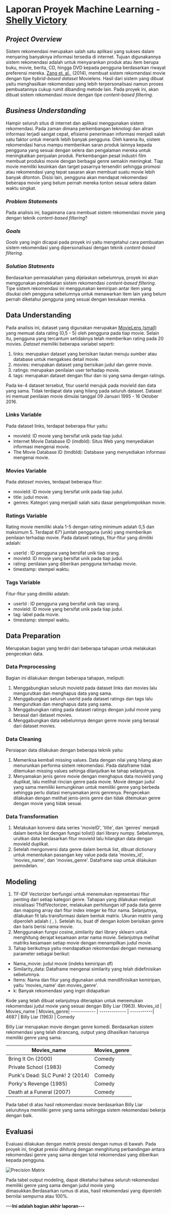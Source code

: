 # Laporan Proyek Machine Learning - [Shelly Victory](https://www.dicoding.com/users/victorysl)

## *Project Overview*
Sistem rekomendasi merupakan salah satu aplikasi yang sukses dalam menyaring banyaknya informasi tersedia di internet. Tujuan digunakannya sistem rekomendasi adalah untuk menyarankan produk atau item berupa buku, movie, berita, CD, hingga DVD kepada pengguna berdasarkan riwayat preferensi mereka. [Zang et. al.,](https://www.sciencedirect.com/science/article/abs/pii/S1045926X14000901) (2014), membuat sistem rekomendasi movie dengan tipe *hybrid-based dataset* Movielens. Hasil dari sistem yang dibuat yaitu menghasilkan rekomendasi yang lebih terpersonalisasi namun proses pembuatannya cukup rumit dibanding metode lain. Pada proyek ini, akan dibuat sistem rekomendasi movie dengan tipe *content-based filtering*.

## *Business Understanding*
Hampir seluruh situs di internet dan aplikasi menggunakan sistem rekomendasi. Pada zaman dimana perkembangan teknologi dan aliran informasi terjadi sangat cepat, efisiensi penerimaan informasi menjadi salah satu faktor untuk menarik lebih banyak pengguna. Oleh karena itu, sistem rekomendasi harus mampu memberikan saran produk lainnya kepada pengguna yang sesuai dengan selera dan pengalaman mereka untuk meningkatkan penjualan produk.
Perkembangan pesat industri film membuat produksi movie dengan berbagai genre semakin meningkat. Tiap movie memiliki keuinkan dan target pasarnya tersendiri sehingga promosi atau rekomendasi yang tepat sasaran akan membuat suatu movie lebih banyak ditonton. Disisi lain, pengguna akan mendapat rekomendasi beberapa movie yang belum pernah mereka tonton sesuai selera dalam waktu singkat.

### *Problem Statements*
Pada analisis ini, bagaimana cara membuat sistem rekomendasi movie yang dengan teknik *content-based filtering*?

### *Goals*
*Goals* yang ingin dicapai pada proyek ini yaitu mengetahui cara pembuatan sistem rekomendasi yang dipersonalisasi dengan teknik *content-based filtering*.

### *Solution Statments*
Berdasarkan permasalahan yang dijelaskan sebelumnya, proyek ini akan menggunakan pendekatan sistem rekomendasi *content-based filtering*. Tipe sistem rekomendasi ini menggunakan kemiripan antar item yang disukai oleh pengguna sebelumnya untuk menawarkan item lain yang belum pernah diketahui pengguna yang sesuai dengan kesukaan mereka.

## Data Understanding
Pada analisis ini, dataset yang digunakan merupakan [MovieLens (small)](https://www.kaggle.com/sengzhaotoo/movielens-small) yang memuat data rating (0,5 - 5) oleh pengguna pada tiap movie. Selain itu, pengguna yang tercantum setidaknya telah memberikan rating pada 20 movies. *Dataset* memiliki beberapa variabel seperti:

1. links: merupakan dataset yang berisikan tautan menuju sumber atau database untuk mengakses detail movie.
2. movies: merupakan dataset yang berisikan judul dan genre movie.
3. ratings: merupakan penilaian user terhadap movie.
4. tags: merupakan dataset dengan fitur dan isi yang sama dengan ratings.

Pada ke-4 dataset tersebut, fitur userId merujuk pada movieId dan data yang sama. Tidak terdapat data yang hilang pada seluruh dataset. Dataset ini memuat penilaian movie dimulai tanggal 09 Januari 1995 - 16 Oktober 2016.

### Links Variable
Pada dataset links, terdapat beberapa fitur yaitu:

- movieId: ID movie yang bersifat unik pada tiap judul.
- Internet Movie Database ID (imdbId): Situs Web yang menyediakan informasi mengenai movie.
- The Movie Database ID (tmdbId): Database yang menyediakan informasi mengenai movie.

### Movies Variable
Pada *dataset* movies, terdapat beberapa fitur:

- movieId: ID movie yang bersifat unik pada tiap judul.
- title: judul movie.
- genres: Kategori yang menjadi salah satu dasar pengelompokkan movie.

### Ratings Variable
Rating movie memiliki skala 1-5 dengan rating minimum adalah 0,5 dan maksimum 5. Terdapat 671 jumlah pengguna (unik) yang memberikan penilaian terhadap movie. Pada dataset ratings, fitur-fitur yang dimiliki adalah:

- userId : ID pengguna yang bersifat unik tiap orang.
- movieId: ID movie yang bersifat unik pada tiap judul.
- rating: penilaian yang diberikan pengguna terhadap movie.
- timestamp: stempel waktu.

### Tags Variable
Fitur-fitur yang dimiliki adalah:
- userId : ID pengguna yang bersifat unik tiap orang.
- movieId: ID movie yang bersifat unik pada tiap judul.
- tag: label pada movie.
- timestamp: stempel waktu.



## Data Preparation
Merupakan bagian yang terdiri dari beberapa tahapan untuk melakukan pengecekan data.


### Data Preprocessing
Bagian ini dilakukan dengan beberapa tahapan, meliputi:

1. Menggabungkan seluruh movieId pada dataset links dan movies lalu mengurutkan dan menghapus data yang sama.
2. Menggabungkan seluruh userId pada dataset ratings dan tags lalu mengurutkan dan menghapus data yang sama.
3. Menggabungkan rating pada dataset ratings dengan judul movie yang berasal dari dataset movies.
4. Menggabungkan data sebelumnya dengan genre movie yang berasal dari dataset movies.

### Data Cleaning
Persiapan data dilakukan dengan beberapa teknik yaitu:
1. Memeriksa kembali missing values. Data dengan nilai yang hilang akan menurunkan performa sistem rekomendasi. Pada dataframe tidak ditemukan missing values sehinga dilanjutkan ke tahap selanjutnya.
2. Menyamakan jenis genre movie dengan menghapus data movieId yang duplikat, lalu melihat rincian genre pada movie. Movie dengan judul yang sama memiliki kemungkinan untuk memiliki genre yang berbeda sehingga perlu diatasi menyamakan jenis genrenya. Pengecekan dilakukan dengan melihat jenis-jenis genre dan tidak ditemukan genre dengan movie yang tidak sesuai.

### Data Transformation
1. Melakukan konversi data series 'movieID', 'title', dan 'genres' menjadi dalam bentuk list dengan fungsi tolist() dari library numpy. Sebelumnya, urutkan data berdasarkan fitur movieId lalu hilangkan data dengan movieId duplikat.
2. Setelah mengonversi data genre dalam bentuk list, dibuat dictionary untuk menentukan pasangan key value pada data 'movies_id', 'movies_name', dan 'movies_genre'. Dataframe siap untuk dilakukan pemodelan.

## Modeling
1. TF-IDF Vectorizer berfungsi untuk menemukan representasi fitur penting dari setiap kategori genre. Tahapan yang dilakukan meliputi inisialisasi TfidfVectorizer, melakukan perhitungan idf pada data genre dan mapping array dari fitur index integer ke fitur nama. Selanjutnya, dilakukan fit lalu transformasi dalam bentuk matrix. Ukuran matrix yang diperoleh adalah ( , ). Setelah itu, buat df dengan kolom berisikan genre dan baris berisi nama movie.
2. Menggunakan fungsi cosine_similarity dari library sklearn untuk menghitung derajat kesamaan antar nama movie. Selanjutnya melihat matriks kesamaan setiap movie dengan menampilkan judul movie. 
3. Tahap berikutnya yaitu mendapatkan rekomendasi dengan memasang parameter sebagai berikut:
- Nama_movie: judul movie (indeks kemiripan df)
- Similarity_data: Dataframe mengenai similarity yang telah didefinisikan sebelumnya.
- Items: Nama dan fitur yang digunakan untuk mendifinisikan kemiripan, yaitu 'movies_name' dan movies_genre'.
- k: Banyak rekomendasi yang ingin didapatkan

Kode yang telah dibuat selanjutnya diterapkan untuk menemukan rekomendasi judul movie yang sesuai dengan Billy Liar (1963).
 Movies_id | Movies_name | Movies_genre|
------------ | ------------- | -----------|
4687 |	Billy Liar (1963) | Comedy

Billy Liar merupakan movie dengan genre komedi. Berdasarkan sistem rekomendasi yang telah dirancang, output yang dihasilkan harusnya memiliki genre yang sama.

Movies_name |Movies_genre|	
------------ | ------------- | 
Bring It On (2000) |Comedy|
Private School (1983) |Comedy|
Punk's Dead: SLC Punk! 2 (2014) |Comedy|
Porky's Revenge (1985) |Comedy|
Death at a Funeral (2007)	|Comedy|

Pada tabel di atas hasil rekomendasi movie berdasarkan Billy Liar seluruhnya memiliki genre yang sama sehingga sistem rekomendasi bekerja dengan baik.

## Evaluasi
Evaluasi dilakukan dengan metrik presisi dengan rumus di bawah. Pada proyek ini, tingkat presisi dihitung dengan menghitung perbandingan antara rekomendasi genre yang sama dengan total rekomendasi yang diberikan kepada pengguna.

![Precision Matrix](https://miro.medium.com/max/552/1*5PvyyMvH5n42XICQrlXOzw.png)

Pada tabel output modeling, dapat diketahui bahwa seluruh rekomendasi memiliki genre yang sama dengan judul movie yang dimasukkan.Berdasarkan rumus di atas, hasil rekomendasi yang diperoleh bernilai sempurna atau 100%. 

**---Ini adalah bagian akhir laporan---**

